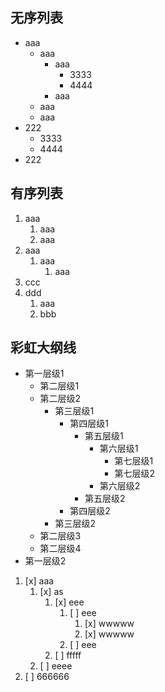 ## 无序列表
- aaa
	- aaa
		- aaa
			- 3333
			- 4444
		- aaa
	- aaa
	- aaa
- 222
	- 3333
	- 4444
- 222

## 有序列表
1. aaa
	1. aaa
	2. aaa
2. aaa
	1. aaa
		1. aaa
3. ccc
4. ddd
	1. aaa
	2. bbb

## 彩虹大纲线
- 第一层级1
	- 第二层级1
	- 第二层级2
		- 第三层级1
			- 第四层级1
				- 第五层级1
					- 第六层级1
						- 第七层级1
						- 第七层级2
					- 第六层级2
				- 第五层级2
			-  第四层级2
		- 第三层级2
	- 第二层级3
	- 第二层级4
- 第一层级2

1. [x] aaa
	1. [x] as
		1. [x] eee
			1. [ ] eee
				1. [x] wwwww
				2. [x] wwwww
			2. [ ] eee
		2. [ ] fffff
	2. [ ] eeee
2. [ ] 666666
